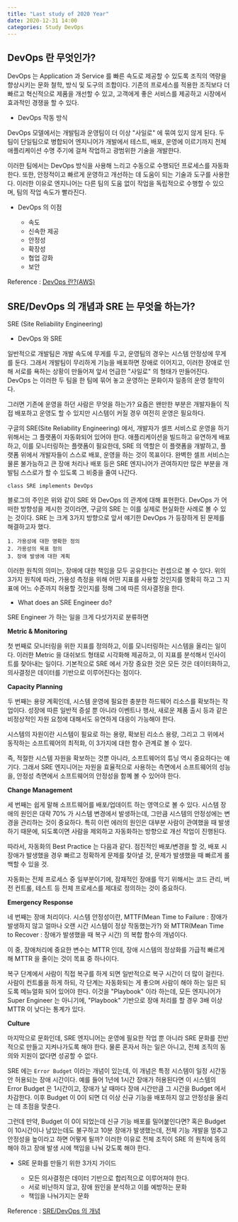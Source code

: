 ```yaml
---
title: "Last study of 2020 Year"
date: 2020-12-31 14:00
categories: Study DevOps
---
```


## DevOps 란 무엇인가?

DevOps 는 Application 과 Service 를 빠른 속도로 제공할 수 있도록 조직의 역량을 향상시키는 문화 철학, 방식 및 도구의 조합이다. 기존의 프로세스를 적용한 조직보다 더 빠르고 혁신적으로 제품을 개선할 수 있고, 고객에게 좋은 서비스를 제공하고 시장에서 효과적인 경쟁을 할 수 있다.

- DevOps 작동 방식

DevOps 모델에서는 개발팀과 운영팀이 더 이상 "사일로" 에 묶여 있지 않게 된다. 두 팀이 단일팀으로 병합되어 엔지니어가 개발에서 테스트, 배포, 운영에 이르기까지 전체 애플리케이션 수명 주기에 걸쳐 작업하고 광범위한 기술을 개발한다.

이러한 팀에서는 DevOps 방식을 사용해 느리고 수동으로 수행되던 프로세스를 자동화한다. 또한, 안정적이고 빠르게 운영하고 개선하는 데 도움이 되는 기술과 도구를 사용한다. 이러한 이유로 엔지니어는 다른 팀의 도움 없이 작업을 독립적으로 수행할 수 있으며, 팀의 작업 속도가 빨라진다.

- DevOps 의 이점

	- 속도
	- 신속한 제공
	- 안정성
	- 확장성
	- 협업 강화
	- 보안

Reference : [DevOps 란?(AWS)][devops-AWS]

## SRE/DevOps 의 개념과 SRE 는 무엇을 하는가?

SRE (Site Reliability Engineering)

- DevOps 와 SRE

일반적으로 개발팀은 개발 속도에 무게를 두고, 운영팀의 경우는 시스템 안정성에 무게를 둔다. 그래서 개발팀이 무리하게 기능을 배포하면 장애로 이어지고, 이러한 장애로 인해 서로를 욕하는 상황이 만들어져 앞서 언급한 "사일로" 의 형태가 만들어진다. DevOps 는 이러한 두 팀을 한 팀에 묶어 놓고 운영하는 문화이자 일종의 운영 철학이다.

그러면 기존에 운영을 하던 사람은 무엇을 하는가? 요즘은 왠만한 부분은 개발자들이 직접 배포하고 운영도 할 수 있지만 시스템이 커질 경우 여전히 운영은 필요하다.

구글의 SRE(Site Reliability Engineering) 에서, 개발자가 셀프 서비스로 운영을 하기 위해서는 그 플랫폼이 자동화되어 있어야 한다. 애플리케이션을 빌드하고 유연하게 배포하고, 이를 모니터링하는 플랫폼이 필요한데, SRE 의 역할은 이 플랫폼을 개발하고, 플랫폼 위에서 개발자들이 스스로 배포, 운영을 하는 것이 목표이다. 완벽한 셀프 서비스는 물론 불가능하고 큰 장애 처리나 배포 등은 SRE 엔지니어가 관여하지만 많은 부분을 개발팀 스스로가 할 수 있도록 그 비중을 줄여 나간다.

`class SRE implements DevOps`

블로그의 주인은 위와 같이 SRE 와 DevOps 의 관계에 대해 표현한다. DevOps 가 어떠한 방향성을 제시한 것이라면, 구글의 SRE 는 이를 실제로 현실화한 사례로 볼 수 있는 것이다. SRE 는 크게 3가지 방향으로 앞서 얘기한 DevOps 가 등장하게 된 문제를 해결하고자 했다.

	1. 가용성에 대한 명확한 정의
	2. 가용성의 목표 정의
	3. 장애 발생에 대한 계획

이러한 원칙의 의미는, 장애에 대한 책임을 모두 공유한다는 컨셉으로 볼 수 있다. 위의 3가지 원칙에 따라, 가용성 측정을 위해 어떤 지표를 사용할 것인지를 명확히 하고 그 지표에 어느 수준까지 허용할 것인지를 정해 그에 따른 의사결정을 한다.

- What does an SRE Engineer do?

SRE Engineer 가 하는 일을 크게 다섯가지로 분류하면

**Metric & Monitoring**

첫 번째로 모니터링을 위한 지표를 정의하고, 이를 모니터링하는 시스템을 올리는 일이다. 이러한 Metric 을 대쉬보드 형태로 시각화해 제공하고, 이 지표를 분석해서 인사이트를 찾아내는 일이다. 기본적으로 SRE 에서 가장 중요한 것은 모든 것은 데이터화하고, 의사결정은 데이터를 기반으로 이루어진다는 점이다.

**Capacity Planning**

두 번째는 용량 계획인데, 시스템 운영에 필요한 충분한 하드웨어 리소스를 확보하는 작업이다. 성장에 따른 일반적 증설 뿐 아니라 이벤트나 행사, 새로운 제품 출시 등과 같은 비정상적인 자원 요청에 대해서도 유연하게 대응이 가능해야 한다.

시스템의 자원이란 시스템이 필요로 하는 용량, 확보된 리소스 용량, 그리고 그 위에서 동작하는 소프트웨어의 최적화, 이 3가지에 대한 함수 관계로 볼 수 있다.

즉, 적절한 시스템 자원을 확보하는 것뿐 아니라, 소프트웨어의 튜닝 역시 중요하다는 얘기다. 그래서 SRE 엔지니어는 자원을 효율적으로 사용하는 측면에서 소프트웨어의 성능을, 안정성 측면에서 소프트웨어의 안정성을 함꼐 볼 수 있어야 한다.

**Change Management**

세 번째는 쉽게 말해 소프트웨어를 배포/업데이트 하는 영역으로 볼 수 있다. 시스템 장애의 원인은 대략 70% 가 시스템 변경에서 발생하는데, 그만큼 시스템의 안정성에는 변경을 관리하는 것이 중요하다. 특히 이런 에러의 원인은 대부분 사람이 관여했을 때 발생하기 때문에, 되도록이면 사람을 제외하고 자동화하는 방향으로 개선 작업이 진행된다.

따라서, 자동화의 Best Practice 는 다음과 같다. 점진적인 배포/변경을 할 것, 배포 시 장애가 발생했을 경우 빠르고 정확하게 문제를 찾아낼 것, 문제가 발생했을 때 빠르게 롤백할 수 있을 것.

자동화는 전체 프로세스 중 일부분이기에, 잠재적인 장애를 막기 위해서는 코드 관리, 버전 컨트롤, 테스트 등 전체 프로세스를 제대로 정의하는 것이 중요하다.

**Emergency Response**

네 번째는 장애 처리이다. 시스템 안정성이란, MTTF(Mean Time to Failure : 장애가 발생하지 않고 얼마나 오랜 시간 시스템이 정상 작동했는가?) 와 MTTR(Mean Time to Recover : 장애가 발생했을 때 복구 시간) 의 복합 함수의 개념이다.

이 중, 장애처리에 중요한 변수는 MTTR 인데, 장애 시스템의 정상화를 가급적 빠르게 해 MTTR 을 줄이는 것이 목표 중 하나이다.

복구 단계에서 사람이 직접 복구를 하게 되면 일반적으로 복구 시간이 더 많이 걸린다. 사람이 컨트롤을 하게 하되, 각 단계는 자동화되는 게 좋으며 사람이 해야 하는 일은 되도록 메뉴얼화 되어 있어야 한다. 이것을 "Playbook" 이라 하는데, 모든 엔지니어가 Super Engineer 는 아니기에, "Playbook" 기반으로 장애 처리를 할 경우 3배 이상 MTTR 이 낮다는 통계가 있다.

**Culture**

마지막으로 문화인데, SRE 엔지니어는 운영에 필요한 작업 뿐 아니라 SRE 문화를 전반적으로 만들고 지켜나가도록 해야 한다. 물론 혼자서 하는 일은 아니고, 전체 조직의 동의와 지원이 없다면 성공할 수 없다.

SRE 에는 `Error Budget` 이라는 개념이 있는데, 이 개념은 특정 시스템이 일정 시간동안 허용되는 장애 시간이다. 예를 들어 1년에 1시간 장애가 허용된다면 이 시스템의 Error Budget 은 1시간이고, 장애가 날 때마다 장애 시간만큼 그 시간을 Budget 에서 차감한다. 이후 Budget 이 0이 되면 더 이상 신규 기능을 배포하지 않고 안정성을 올리는 데 초점을 맞춘다.

그런데 만약, Budget 이 0이 되었는데 신규 기능 배포를 밀어붙인다면? 혹은 Budget 이 10시간이나 남았는데도 불구하고 10분 장애가 발생했는데, 전체 기능 개발을 멈추고 안정성을 높이라고 하면 어떻게 될까? 이러한 이유로 전체 조직이 SRE 의 원칙에 동의해야 하고 장애 발생 시에 책임을 나눠 갖도록 해야 한다.

- SRE 문화를 만들기 위한 3가지 가이드

	* 모든 의사결정은 데이터 기반으로 합리적으로 이루어져야 한다.
	* 서로 비난하지 않고, 장애 원인을 분석하고 이를 예방하는 문화
	* 책임을 나눠가지는 문화

Reference : [SRE/DevOps 의 개념][조대협의-블로그-SRE]

[조대협의-블로그-SRE]: https://bcho.tistory.com/1325
[devops-AWS]: https://aws.amazon.com/ko/devops/what-is-devops/
